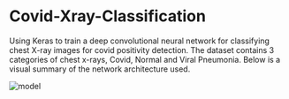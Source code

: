 # Covid-Xray-Classification
Using Keras to train a deep convolutional neural network for classifying  chest X-ray images for covid positivity detection. The dataset contains 3 categories of chest x-rays, Covid, Normal and Viral Pneumonia. Below is a visual summary of the network architecture used.

![model](https://user-images.githubusercontent.com/60335196/146107575-181f1ddc-37ce-46f2-a107-33df23700c6f.png)

